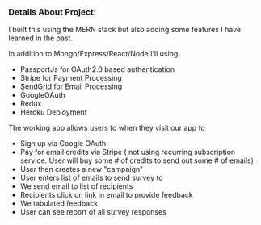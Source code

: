 ### Details About Project:

  I built this using the MERN stack but also adding some features I have learned in the past.

  In addition to Mongo/Express/React/Node I'll using:
  - PassportJs for OAuth2.0 based authentication
  - Stripe for Payment Processing
  - SendGrid for Email Processing
  - GoogleOAuth
  - Redux
  - Heroku Deployment

  The working app allows users to when they visit our app to
  - Sign up via Google OAuth
  - Pay for email credits via Stripe ( not using recurring subscription service.  User will buy some # of credits to send out some # of emails)
  - User then creates a new "campaign"
  - User enters list of emails to send survey to
  - We send email to list of recipients
  - Recipients click on link in email to provide feedback
  - We tabulated feedback
  - User can see report of all survey responses

